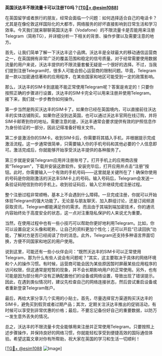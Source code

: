 **英国沃达丰不限流量卡可以注册TG吗？[[TG💪+ @esim1088](https://t.me/s/esim1088)]**

在英国留学或者旅行的朋友，经常会面临一个问题：如何选择适合自己的电话卡？尤其是在像伦敦这样国际化的大都市，网络服务的好坏直接影响到日常生活和学习效率。今天我们就来聊聊英国沃达丰（Vodafone）的不限流量卡是否能用来注册Telegram（简称TG），并详细分析一下相关的背景、操作步骤以及需要注意的地方。

首先，让我们简单了解一下沃达丰这个品牌。沃达丰是全球最大的移动通信运营商之一，在英国拥有非常广泛的覆盖范围和稳定的信号质量。对于经常需要使用数据流量的用户来说，沃达丰提供的不限流量套餐无疑是一个很好的选择。不过，当我们提到注册Telegram时，很多人可能会担心运营商的限制问题。毕竟，Telegram是一款以加密通信著称的应用程序，在某些国家和地区可能受到一定的政策影响。

那么，沃达丰的SIM卡到底能不能正常使用Telegram呢？答案是肯定的！只要你按照正确的步骤进行设置，沃达丰的SIM卡完全可以用来注册并使用Telegram。接下来，我们就一步步教你如何操作。

第一步当然是购买沃达丰的SIM卡了。如果你已经在英国境内，可以直接前往沃达丰的实体店铺购买。如果你还没到达英国，也可以通过沃达丰官网在线订购，并将SIM卡邮寄到你的地址。需要注意的是，沃达丰通常会要求提供有效的护照信息作为身份验证的一部分，因此记得准备好相关文件。

第二步是激活你的SIM卡。收到SIM卡后，你需要将其插入手机，并根据提示完成激活流程。这一步通常很简单，只需要输入你的手机号码和其他必要的个人信息即可。激活完成后，你就能够开始享受沃达丰提供的各种服务了。

第三步就是安装Telegram应用并注册账号了。打开手机上的应用商店搜索“Telegram”，下载并安装这款软件。安装完毕后，打开应用并点击“注册”按钮。此时，你需要输入一个有效的手机号码——这里就是关键所在了！确保你使用的号码是你刚刚激活的沃达丰SIM卡上的号码。输入号码后，Telegram会发送一条验证码短信到你的手机上。收到验证码后，输入它并继续完成注册过程。

整个注册过程非常顺畅，基本上不会遇到什么障碍。一旦完成注册，你就可以开始体验Telegram的强大功能了。无论是与朋友聊天、加入群组讨论，还是订阅频道获取资讯，Telegram都能满足你的需求。而且由于其端到端加密技术，你的通讯内容始终处于高度安全的状态，这一点对注重隐私保护的人来说尤为重要。

当然，在使用过程中也有一些小技巧可以帮助你更好地利用Telegram。比如，你可以设置自定义头像和昵称，让自己的资料更加个性化；还可以开启“已读回执”功能，了解对方是否已经阅读了你的消息。此外，Telegram还支持多种语言界面切换，方便不同国家和地区的用户使用。

说到这里，可能还有一些小伙伴会问：“既然沃达丰的SIM卡可以正常使用Telegram，那为什么有些人说会有问题呢？”其实，这主要取决于具体的网络环境和个人的操作习惯。有时候，运营商可能会因为某些原因暂时屏蔽某些应用程序的访问权限，但这通常是短暂的现象，并不会长期影响用户的正常使用。另外，也有可能是因为部分用户没有正确配置他们的设备或网络设置，导致出现了错误提示。因此，在遇到类似情况时，建议先检查自己的网络连接状态，然后尝试重启设备或者重新登录Telegram账户。

最后，再给大家分享几个实用的小贴士。首先，尽量选择官方渠道购买沃达丰的SIM卡，避免买到假货或者过期产品；其次，定期关注沃达丰推出的促销活动，有时候可以享受到非常优惠的价格；最后，不要忘记备份好自己的重要数据，以防万一发生意外丢失的情况。

总之，沃达丰的不限流量卡完全能够用来注册并正常使用Telegram。只要按照上述步骤操作，并保持良好的网络习惯，你就能轻松享受到便捷高效的国际通信体验。希望这篇文章对你有所帮助，祝大家在英国的学习和生活一切顺利！

[[TG💪+ @esim1088](https://t.me/s/esim1088) ![Image](https://i.postimg.cc/4NQfJmqS/Snipaste-2025-05-13-00-14-12.png)]